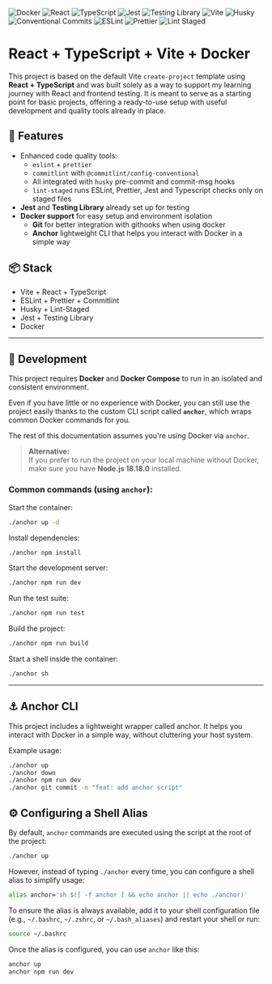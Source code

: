 ![Docker](https://img.shields.io/badge/docker-ready-blue?logo=docker)
![React](https://img.shields.io/badge/react-61DAFB?logo=react&logoColor=black)
![TypeScript](https://img.shields.io/badge/typescript-3178C6?logo=typescript&logoColor=white)
![Jest](https://img.shields.io/badge/jest-99424f?logo=jest)
![Testing Library](https://img.shields.io/badge/Testing%20Library-%F0%9F%A6%86-blue?logo=testing-library&logoColor=white)
![Vite](https://img.shields.io/badge/vite-646CFF?logo=vite&logoColor=white)
![Husky](https://img.shields.io/badge/hooks-husky-8E64C5?logo=git)
![Conventional Commits](https://img.shields.io/badge/commits-conventional-FFA500?logo=git)
![ESLint](https://img.shields.io/badge/code%20style-eslint-4B32C3?logo=eslint)
![Prettier](https://img.shields.io/badge/styled%20with-prettier-F7B93E?logo=prettier)
![Lint Staged](https://img.shields.io/badge/lint--staged-enabled-brightgreen)

# React + TypeScript + Vite + Docker

This project is based on the default Vite `create-project` template using **React + TypeScript** and was built solely as
a way to support my learning journey with React and frontend testing. It is meant to serve as a starting point for basic
projects, offering a ready-to-use setup with useful development and quality tools already in place.

## 🔧 Features

- Enhanced code quality tools:
  - `eslint` + `prettier`
  - `commitlint` with `@commitlint/config-conventional`
  - All integrated with `husky` pre-commit and commit-msg hooks
  - `lint-staged` runs ESLint, Prettier, Jest and Typescript checks only on staged files
- **Jest** and **Testing Library** already set up for testing
- **Docker support** for easy setup and environment isolation
  - **Git** for better integration with githooks when using docker
  - **Anchor** lightweight CLI that helps you interact with Docker in a simple way

## 📦 Stack

- Vite + React + TypeScript
- ESLint + Prettier + Commitlint
- Husky + Lint-Staged
- Jest + Testing Library
- Docker

---

## 🚀 Development

This project requires **Docker** and **Docker Compose** to run in an isolated and consistent environment.

Even if you have little or no experience with Docker, you can still use the project easily thanks to the custom CLI
script called **`anchor`**, which wraps common Docker commands for you.

The rest of this documentation assumes you're using Docker via `anchor`.

> **Alternative:**  
> If you prefer to run the project on your local machine without Docker, make sure you have **Node.js 18.18.0**
> installed.

### Common commands (using `anchor`):

Start the container:

```bash
./anchor up -d
```

Install dependencies:

```bash
./anchor npm install
```

Start the development server:

```bash
./anchor npm run dev
```

Run the test suite:

```bash
./anchor npm run test
```

Build the project:

```bash
./anchor npm run build
```

Start a shell inside the container:

```bash
./anchor sh
```

---

## ⚓ Anchor CLI

This project includes a lightweight wrapper called anchor.
It helps you interact with Docker in a simple way, without cluttering your host system.

Example usage:

```bash
./anchor up
./anchor down
./anchor npm run dev
./anchor git commit -m "feat: add anchor script"
```

## ⚙️ Configuring a Shell Alias

By default, `anchor` commands are executed using the script at the root of the project:

```bash
./anchor up
```

However, instead of typing `./anchor` every time, you can configure a shell alias to simplify usage:

```bash
alias anchor='sh $([ -f anchor ] && echo anchor || echo ./anchor)'
```

To ensure the alias is always available, add it to your shell configuration file (e.g., `~/.bashrc`, `~/.zshrc`,
or `~/.bash_aliases`) and restart your shell or run:

```bash
source ~/.bashrc
```

Once the alias is configured, you can use `anchor` like this:

```bash
anchor up
anchor npm run dev
```
